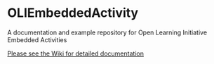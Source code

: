 # OLIEmbeddedActivity

A documentation and example repository for Open Learning Initiative Embedded Activities

[Please see the Wiki for detailed documentation](https://github.com/Simon-Initiative/OLIEmbeddedActivity/wiki)

